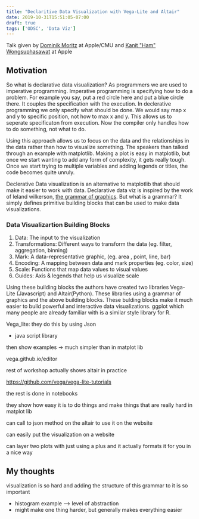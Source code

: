 ```yaml
---
title: "Declaritive Data Visualization with Vega-Lite and Altair"
date: 2019-10-31T15:51:05-07:00
draft: true
tags: ['ODSC', 'Data Viz']
---
```

Talk given by [Dominik Moritz](https://www.domoritz.de/) at Apple/CMU and [Kanit "Ham" Wongsuphasawat](https://kanitw.github.io/) at Apple

## Motivation

So what is declarative data visualization? As programmers we are used to imperative programming. Imperative programming is specifying how to do a problem. For example you say, put a red circle here and put a blue circle there. It couples the specification with the execution. In declerative programming we only specify what should be done. We would say map x and y to specific position, not how to max x and y. This allows us to seperate specificaton from execution. Now the compiler only handles how to do something, not what to do.

Using this approach allows us to focus on the data and the relationships in the data rather than how to visualize something. The speakers than talked through an example with matplotlib. Making a plot is easy in matplotlib, but once we start wanting to add any form of complexity, it gets really tough. Once we start trying to multiple variables and adding legends or titles, the code becomes quite unruly.

Declerative Data visualization is an alternative to matplotlib that should make it easier to work with data. Declarative data viz is inspired by the work of leland wilkerson, [the grammar of graphics](https://www.amazon.com/Grammar-Graphics-Statistics-Computing/dp/0387245448). But what is a grammar? It simply defines primitive building blocks that can be used to make data visualizations.

### Data Visualizartion Building Blocks

1. Data: The input to the visualization
2. Transformations: Different ways to transform the data (eg. filter, aggregation, binning)
3. Mark: A data-representative graphic, (eg. area , point, line, bar)
4. Encoding: A mapping between data and mark properties (eg. color, size)
5. Scale: Functions that map data values to visual values
6. Guides: Axis & legends that help us visualize scale

Using these building blocks the authors have created two libraries Vega-Lite (Javascript) and Altair(Python). These libraries using a grammar of graphics and the above building blocks. These bulding blocks make it much easier to build powerful and interactive data visualizations. ggplot which many people are already familiar with is a similar style library for R. 

Vega_lite: they do this by using Json 
- java script library 

then show examples -> much simpler than in matplot lib 

vega.github.io/editor 

rest of workshop actually shows altair in practice 

https://github.com/vega/vega-lite-tutorials

the rest is done in notebooks

they show how easy it is to do things and make things that are really hard in matplot lib 

can call to json method on the altair to use it on the website 

can easily put the visualization on a website 

can layer two plots with just using a plus and it actually formats it for you in a nice way 

## My thoughts 

visualization is so hard and adding the structure of this grammar to it is so important 
- histogram example --> level of abstraction 
- might make one thing harder, but generally makes everything easier 

